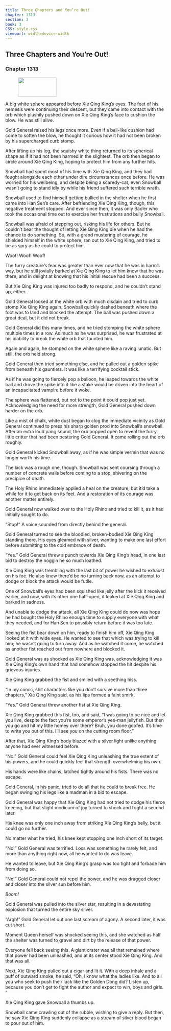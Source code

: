 ```yaml
---
title: Three Chapters and You’re Out!
chapter: 1313
section: 3
book: 3
CSS: style.css
viewport: width=device-width
---
```


## Three Chapters and You’re Out!

### Chapter 1313

<figure>
	<img src="../Images/gem.gif" alt="" id="gem" width="120" height="60" />
</figure>

A big white sphere appeared before Xie Qing King’s eyes. The feet of his nemesis were continuing their descent, but they came into contact with the orb which plushily pushed down on Xie Qing King’s face to cushion the blow. He was still alive.

Gold General raised his legs once more. Even if a ball-like cushion had come to soften the blow, he thought it curious how it had not been broken by his supercharged curb stomp.

After lifting up his leg, the squishy white thing returned to its spherical shape as if it had not been harmed in the slightest. The orb then began to circle around Xie Qing King, hoping to protect him from any further hits.

Snowball had spent most of his time with Xie Qing King, and they had fought alongside each other under dire circumstances once before. He was worried for his wellbeing, and despite being a scaredy-cat, even Snowball wasn’t going to stand idly by while his friend suffered such terrible wrath.

Snowball used to find himself getting bullied in the shelter when he first came into Han Sen’s care. After befriending Xie Qing King, though, this negative treatment stopped. And ever since then, it was only Bao’er who took the occasional time out to exercise her frustrations and bully Snowball.

Snowball was afraid of stepping out, risking his life for others. But he couldn’t bear the thought of letting Xie Qing King die when he had the chance to do something. So, with a grand mustering of courage, he shielded himself in the white sphere, ran out to Xie Qing King, and tried to be as spry as he could to protect him.

Woof! Woof! Woof!

The furry creature’s fear was greater than ever now that he was in harm’s way, but he still jovially barked at Xie Qing King to let him know that he was there, and in delight at knowing that his initial rescue had been a success.

But Xie Qing King was injured too badly to respond, and he couldn’t stand up, either.

Gold General looked at the white orb with much disdain and tried to curb stomp Xie Qing King again. Snowball quickly dashed beneath where the foot was to land and blocked the attempt. The ball was pushed down a great deal, but it did not break.

Gold General did this many times, and he tried stomping the white sphere multiple times in a row. As much as he was surprised, he was frustrated at his inability to break the white orb that taunted him.

Again and again, he stomped on the white sphere like a raving lunatic. But still, the orb held strong.

Gold General then tried something else, and he pulled out a golden spike from beneath his gauntlets. It was like a terrifying cocktail stick.

As if he was going to fiercely pop a balloon, he leaped towards the white ball and drove the spike into it like a stake would be driven into the heart of an incapacitated vampire before it woke.

The sphere was flattened, but not to the point it could pop just yet. Acknowledging the need for more strength, Gold General pushed down harder on the orb.

Like a mist of chalk, white dust began to clog the immediate vicinity as Gold General continued to press his sharp golden prod into Snowball’s snowball. After an extra loud pang sound, the orb popped open to reveal the furry little critter that had been pestering Gold General. It came rolling out the orb roughly.

Gold General kicked Snowball away, as if he was simple vermin that was no longer worth his time.

The kick was a rough one, though. Snowball was sent coursing through a number of concrete walls before coming to a stop, shivering on the precipice of death.

The Holy Rhino immediately applied a heal on the creature, but it’d take a while for it to get back on its feet. And a restoration of its courage was another matter entirely.

Gold General now walked over to the Holy Rhino and tried to kill it, as it had initially sought to do.

“Stop!” A voice sounded from directly behind the general.

Gold General turned to see the bloodied, broken-bodied Xie Qing King standing there. His eyes gleamed with silver, wanting to make one last effort before submitting to the cold embrace of death.

“Yes.” Gold General threw a punch towards Xie Qing King’s head, in one last bid to destroy the noggin he so much loathed.

Xie Qing King was trembling with the last bit of power he wished to exhaust on his foe. He also knew there’d be no turning back now, as an attempt to dodge or block the attack would be futile.

One of Snowball’s eyes had been squished like jelly after the kick it received earlier, and now, with its other one half-open, it looked at Xie Qing King and barked in sadness.

And unable to dodge the attack, all Xie Qing King could do now was hope he had bought the Holy Rhino enough time to supply everyone with what they needed, and for Han Sen to possibly return before it was too late.

Seeing the fist bear down on him, ready to finish him off, Xie Qing King looked at it with wide eyes. He wanted to see that which was trying to kill him; he wasn’t going to turn away. And as he watched it come, he watched as another fist reached out from nowhere and blocked it.

Gold General was as shocked as Xie Qing King was, acknowledging it was Xie Qing King’s own hand that had somehow stopped the hit despite his grievous injuries.

Xie Qing King grabbed the fist and smiled with a seething hiss.

“In my comic, shit characters like you don’t survive more than three chapters,” Xie Qing King said, as his lips formed a faint smirk.

“Yes.” Gold General threw another fist at Xie Qing King.

Xie Qing King grabbed this fist, too, and said, “I was going to be nice and let you live, despite the fact you’re some emperor’s yes-man jellyfish. But then you go and hit my little homey over there? Bruh, you done goofed. It’s time to write you out of this. I’ll see you on the cutting room floor.”

After that, Xie Qing King’s body blazed with a silver light unlike anything anyone had ever witnessed before.

“No.” Gold General could feel Xie Qing King unleashing the true extent of his powers, and he could quickly feel that strength overwhelming his own.

His hands were like chains, latched tightly around his fists. There was no escape.

Gold General, in his panic, tried to do all that he could to break free. He began swinging his legs like a madman in a bid to escape.

Gold General was happy that Xie Qing King had not tried to dodge his fierce kneeing, but that slight modicum of joy turned to shock and fright a second later.

His knee was only one inch away from striking Xie Qing King’s belly, but it could go no further.

No matter what he tried, his knee kept stopping one inch short of its target.

“No!” Gold General was terrified. Loss was something he rarely felt, and more than anything right now, all he wanted to do was leave.

He wanted to leave, but Xie Qing King’s grasp was too tight and forbade him from doing so.

“No!” Gold General could not repel the power, and he was dragged closer and closer into the silver sun before him.

*Boom!*

Gold General was pulled into the silver star, resulting in a devastating explosion that turned the entire sky silver.

“Argh!” Gold General let out one last scream of agony. A second later, it was cut short.

Moment Queen herself was shocked seeing this, and she watched as half the shelter was turned to gravel and dirt by the release of that power.

Everyone fell back seeing this. A giant crater was all that remained where that power had been unleashed, and at its center stood Xie Qing King. And that was all.

Next, Xie Qing King pulled out a cigar and lit it. With a deep inhale and a puff of outward smoke, he said, “Oh, I know what the ladies like. And to all you who seek to push their luck like the Golden Dong did? Listen up, because you don’t get to fight the author and expect to win, boys and girls. ”

Xie Qing King gave Snowball a thumbs up.

Snowball came crawling out of the rubble, wishing to give a reply. But then, he saw Xie Qing King suddenly collapse as a stream of silver blood began to pour out of him.